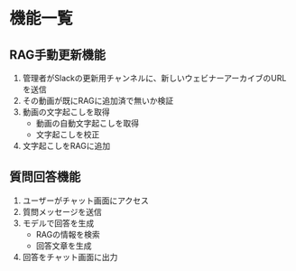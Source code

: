 # 機能一覧
## RAG手動更新機能
1. 管理者がSlackの更新用チャンネルに、新しいウェビナーアーカイブのURLを送信
2. その動画が既にRAGに追加済で無いか検証
3. 動画の文字起こしを取得
    - 動画の自動文字起こしを取得
    - 文字起こしを校正
4. 文字起こしをRAGに追加

## 質問回答機能
1. ユーザーがチャット画面にアクセス
2. 質問メッセージを送信
3. モデルで回答を生成
    - RAGの情報を検索
    - 回答文章を生成
4. 回答をチャット画面に出力